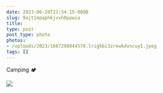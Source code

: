 ```yaml
---
date: 2023-06-20T21:54:15-0600
slug: 9ajt1mpaph6jvxh0ppwia
title: 
type: post
post_type: photo
photos:
- /uploads/2023/1687298044570.lrigkbi3zrewkdvncuy1.jpeg
tags: []
---
```

Camping 🏕️


![](/uploads/2023/1687298044570.lrigkbi3zrewkdvncuy1.jpeg)


